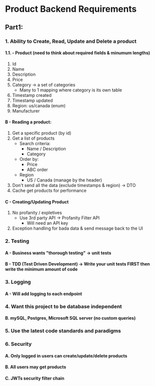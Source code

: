 # Product Backend Requirements

##  Part1:
### 1. Ability to Create, Read, Update and Delete a product
####  1.1. - Product (need to think about required fields & minumum lengths)
1. Id
2. Name
3. Description
4. Price
5. Category -> a set of categories
   - Many to 1 mapping where category is its own table
6. Timestamp created
7. Timestamp updated
8. Region: us/canada (enum)
9. Manufacturer

#### B - Reading a product:
1. Get a specific product (by id)
2. Get a list of products
   - Search criteria: 
     - Name / Description
     - Category
   - Order by:
     - Price
     - ABC order
   - Region
     - US / Canada (manage by the header)
3. Don't send all the data (exclude timestamps & region) -> DTO
4. Cache get products for performance

#### C - Creating/Updating Product
1. No profanity / expletives
   - Use 3rd party API -> Profanity Filter API
     - Will need an API key 
2. Exception handling for bada data & send message back to the UI

### 2. Testing
#### A - Business wants "thorough testing" -> unit tests
#### B - TDD (Test Driven Development) -> Write your unit tests FIRST then write the minimum amount of code

### 3. Logging
#### A - Will add logging to each endpoint

### 4. Want this project to be database independent
#### B. mySQL, Postgres, Microsoft SQL server (no custom queries)

### 5. Use the latest code standards and paradigms

### 6. Security
#### A. Only logged in users can create/update/delete products
#### B. All users may get products
#### C. JWTs security filter chain








